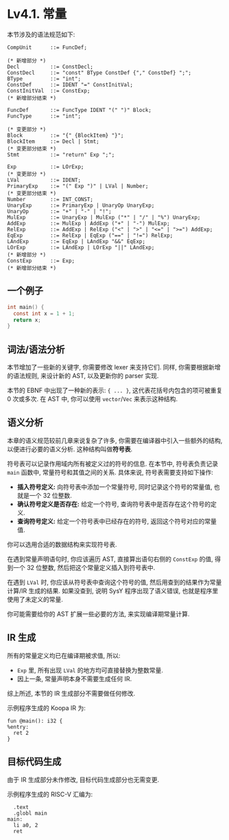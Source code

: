 # Lv4.1. 常量

本节涉及的语法规范如下:

```ebnf
CompUnit      ::= FuncDef;

(* 新增部分 *)
Decl          ::= ConstDecl;
ConstDecl     ::= "const" BType ConstDef {"," ConstDef} ";";
BType         ::= "int";
ConstDef      ::= IDENT "=" ConstInitVal;
ConstInitVal  ::= ConstExp;
(* 新增部分结束 *)

FuncDef       ::= FuncType IDENT "(" ")" Block;
FuncType      ::= "int";

(* 变更部分 *)
Block         ::= "{" {BlockItem} "}";
BlockItem     ::= Decl | Stmt;
(* 变更部分结束 *)
Stmt          ::= "return" Exp ";";

Exp           ::= LOrExp;
(* 变更部分 *)
LVal          ::= IDENT;
PrimaryExp    ::= "(" Exp ")" | LVal | Number;
(* 变更部分结束 *)
Number        ::= INT_CONST;
UnaryExp      ::= PrimaryExp | UnaryOp UnaryExp;
UnaryOp       ::= "+" | "-" | "!";
MulExp        ::= UnaryExp | MulExp ("*" | "/" | "%") UnaryExp;
AddExp        ::= MulExp | AddExp ("+" | "-") MulExp;
RelExp        ::= AddExp | RelExp ("<" | ">" | "<=" | ">=") AddExp;
EqExp         ::= RelExp | EqExp ("==" | "!=") RelExp;
LAndExp       ::= EqExp | LAndExp "&&" EqExp;
LOrExp        ::= LAndExp | LOrExp "||" LAndExp;
(* 新增部分 *)
ConstExp      ::= Exp;
(* 新增部分结束 *)
```

## 一个例子

```c
int main() {
  const int x = 1 + 1;
  return x;
}
```

## 词法/语法分析

本节增加了一些新的关键字, 你需要修改 lexer 来支持它们. 同样, 你需要根据新增的语法规则, 来设计新的 AST, 以及更新你的 parser 实现.

本节的 EBNF 中出现了一种新的表示: `{ ... }`, 这代表花括号内包含的项可被重复 0 次或多次. 在 AST 中, 你可以使用 `vector`/`Vec` 来表示这种结构.

## 语义分析

本章的语义规范较前几章来说复杂了许多, 你需要在编译器中引入一些额外的结构, 以便进行必要的语义分析. 这种结构叫做**符号表**.

符号表可以记录作用域内所有被定义过的符号的信息. 在本节中, 符号表负责记录 `main` 函数中, 常量符号和其值之间的关系. 具体来说, 符号表需要支持如下操作:

* **插入符号定义:** 向符号表中添加一个常量符号, 同时记录这个符号的常量值, 也就是一个 32 位整数.
* **确认符号定义是否存在:** 给定一个符号, 查询符号表中是否存在这个符号的定义.
* **查询符号定义:** 给定一个符号表中已经存在的符号, 返回这个符号对应的常量值.

你可以选用合适的数据结构来实现符号表.

在遇到常量声明语句时, 你应该遍历 AST, 直接算出语句右侧的 `ConstExp` 的值, 得到一个 32 位整数, 然后把这个常量定义插入到符号表中.

在遇到 `LVal` 时, 你应该从符号表中查询这个符号的值, 然后用查到的结果作为常量计算/IR 生成的结果. 如果没查到, 说明 SysY 程序出现了语义错误, 也就是程序里使用了未定义的常量.

你可能需要给你的 AST 扩展一些必要的方法, 来实现编译期常量计算.

## IR 生成

所有的常量定义均已在编译期被求值, 所以:

* `Exp` 里, 所有出现 `LVal` 的地方均可直接替换为整数常量.
* 因上一条, 常量声明本身不需要生成任何 IR.

综上所述, 本节的 IR 生成部分不需要做任何修改.

示例程序生成的 Koopa IR 为:

```koopa
fun @main(): i32 {
%entry:
  ret 2
}
```

## 目标代码生成

由于 IR 生成部分未作修改, 目标代码生成部分也无需变更.

示例程序生成的 RISC-V 汇编为:

```
  .text
  .globl main
main:
  li a0, 2
  ret
```
